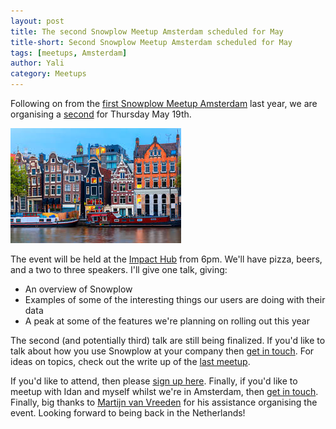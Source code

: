 ```yaml
---
layout: post
title: The second Snowplow Meetup Amsterdam scheduled for May
title-short: Second Snowplow Meetup Amsterdam scheduled for May
tags: [meetups, Amsterdam]
author: Yali
category: Meetups
---
```


Following on from the [first Snowplow Meetup Amsterdam][last-meetup] last year, we are organising a [second][meetup] for Thursday May 19th.

![Amsterdam picture][amsterdam-pic]

The event will be held at the [Impact Hub][impact-hub] from 6pm. We'll have pizza, beers, and a two to three speakers. I'll give one talk, giving:

* An overview of Snowplow
* Examples of some of the interesting things our users are doing with their data
* A peak at some of the features we're planning on rolling out this year

The second (and potentially third) talk are still being finalized. If you'd like to talk about how you use Snowplow at your company then [get in touch][contact]. For ideas on topics, check out the write up of the [last meetup][last-meetup]. 

If you'd like to attend, then please [sign up here][meetup]. Finally, if you'd like to meetup with Idan and myself whilst we're in Amsterdam, then [get in touch][contact]. Finally, big thanks to [Martijn van Vreeden][martijn] for his assistance organising the event. Looking forward to being back in the Netherlands!

[last-meetup]: /blog/2015/05/19/snowplow-meetup-amsterdam-wrap-up/
[meetup]: http://www.meetup.com/Snowplow-Analytics-Amsterdam/events/229687898/
[amsterdam-pic]: /assets/img/blog/2016/03/amsterdam.jpeg
[impact-hub]: https://www.google.com/maps?f=q&hl=en&q=Westerpark,+Haarlemmerweg+10C,+Amsterdam,+nl
[contact]: /contact/
[martijn]: https://nl.linkedin.com/in/martijnvanvreeden